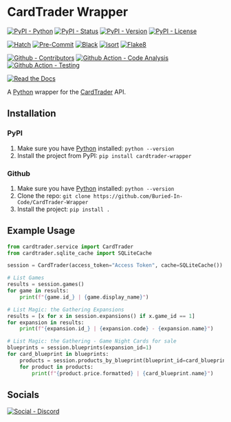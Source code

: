 # CardTrader Wrapper

[![PyPI - Python](https://img.shields.io/pypi/pyversions/CardTrader-Wrapper.svg?logo=PyPI&label=Python&style=flat-square)](https://pypi.python.org/pypi/CardTrader-Wrapper/)
[![PyPI - Status](https://img.shields.io/pypi/status/CardTrader-Wrapper.svg?logo=PyPI&label=Status&style=flat-square)](https://pypi.python.org/pypi/CardTrader-Wrapper/)
[![PyPI - Version](https://img.shields.io/pypi/v/CardTrader-Wrapper.svg?logo=PyPI&label=Version&style=flat-square)](https://pypi.python.org/pypi/CardTrader-Wrapper/)
[![PyPI - License](https://img.shields.io/pypi/l/CardTrader-Wrapper.svg?logo=PyPI&label=License&style=flat-square)](https://opensource.org/licenses/GPL-3.0)

[![Hatch](https://img.shields.io/badge/Packaging-Hatch-4051b5?logo=hatch&style=flat-square)](https://github.com/pypa/hatch)
[![Pre-Commit](https://img.shields.io/badge/Pre--Commit-Enabled-informational?style=flat-square&logo=pre-commit)](https://github.com/pre-commit/pre-commit)
[![Black](https://img.shields.io/badge/Code--Style-Black-000000?style=flat-square)](https://github.com/psf/black)
[![isort](https://img.shields.io/badge/Imports-isort-informational?style=flat-square)](https://pycqa.github.io/isort/)
[![Flake8](https://img.shields.io/badge/Linter-Flake8-informational?style=flat-square)](https://github.com/PyCQA/flake8)

[![Github - Contributors](https://img.shields.io/github/contributors/Buried-In-Code/CardTrader-Wrapper.svg?logo=Github&label=Contributors&style=flat-square)](https://github.com/Buried-In-Code/CardTrader-Wrapper/graphs/contributors)
[![Github Action - Code Analysis](https://img.shields.io/github/workflow/status/Buried-In-Code/CardTrader-Wrapper/Code%20Analysis?logo=Github-Actions&label=Code-Analysis&style=flat-square)](https://github.com/Buried-In-Code/CardTrader-Wrapper/actions/workflows/code-analysis.yaml)
[![Github Action - Testing](https://img.shields.io/github/workflow/status/Buried-In-Code/CardTrader-Wrapper/Testing?logo=Github-Actions&label=Tests&style=flat-square)](https://github.com/Buried-In-Code/CardTrader-Wrapper/actions/workflows/testing.yaml)

[![Read the Docs](https://img.shields.io/readthedocs/cardtrader-wrapper?label=Read-the-Docs&logo=Read-the-Docs&style=flat-square)](https://cardtrader-wrapper.readthedocs.io/en/latest/?badge=latest)

A [Python](https://www.python.org/) wrapper for the [CardTrader](https://cardtrader.com) API.

## Installation

### PyPI

1. Make sure you have [Python](https://www.python.org/) installed: `python --version`
2. Install the project from PyPI: `pip install cardtrader-wrapper`

### Github

1. Make sure you have [Python](https://www.python.org/) installed: `python --version`
2. Clone the repo: `git clone https://github.com/Buried-In-Code/CardTrader-Wrapper`
3. Install the project: `pip install .`

## Example Usage

```python
from cardtrader.service import CardTrader
from cardtrader.sqlite_cache import SQLiteCache

session = CardTrader(access_token="Access Token", cache=SQLiteCache())

# List Games
results = session.games()
for game in results:
    print(f"{game.id_} | {game.display_name}")

# List Magic: the Gathering Expansions
results = [x for x in session.expansions() if x.game_id == 1]
for expansion in results:
    print(f"{expansion.id_} | {expansion.code} - {expansion.name}")

# List Magic: the Gathering - Game Night Cards for sale
blueprints = session.blueprints(expansion_id=1)
for card_blueprint in blueprints:
    products = session.products_by_blueprint(blueprint_id=card_blueprint.id_)
    for product in products:
        print(f"{product.price.formatted} | {card_blueprint.name}")
```

## Socials

[![Social - Discord](https://img.shields.io/badge/Discord-The--DEV--Environment-7289DA?logo=Discord&style=for-the-badge)](https://discord.gg/nqGMeGg)
